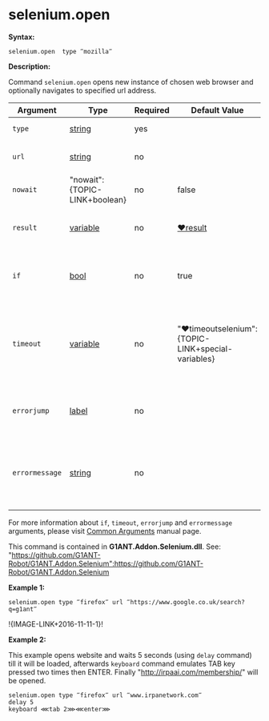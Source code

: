 # selenium.open

**Syntax:**

```G1ANT
selenium.open  type ‴mozilla‴ 

```

**Description:**

Command `selenium.open` opens new instance of chosen web browser and optionally navigates to specified url address. 

| Argument | Type | Required | Default Value | Description |
| -------- | ---- | -------- | ------------- | ----------- |
|`type`| [string](https://github.com/G1ANT-Robot/G1ANT.Manual/blob/master/G1ANT-Language/Structures/bool.md) | yes|  | name of the web browser |
|`url`| [string](https://github.com/G1ANT-Robot/G1ANT.Manual/blob/master/G1ANT-Language/Structures/bool.md) | no|  | web page address to be loaded |
|`nowait` | "nowait":{TOPIC-LINK+boolean}| no | false | waits until the webpage fully loads  |
|`result` | [variable](https://github.com/G1ANT-Robot/G1ANT.Manual/blob/master/G1ANT-Language/Special-Characters/variable.md) | no | [♥result](https://github.com/G1ANT-Robot/G1ANT.Manual/blob/master/G1ANT-Language/Common-Arguments.md)  | stores the result of the command in a variable |
|`if`| [bool](https://github.com/G1ANT-Robot/G1ANT.Manual/blob/master/G1ANT-Language/Structures/bool.md) | no | true | runs the command only if condition is true |
|`timeout`| [variable](https://github.com/G1ANT-Robot/G1ANT.Manual/blob/master/G1ANT-Language/Special-Characters/variable.md) | no | "♥timeoutselenium":{TOPIC-LINK+special-variables} | specifies time in milliseconds for G1ANT.Robot to wait for the command to be executed |
|`errorjump` | [label](https://github.com/G1ANT-Robot/G1ANT.Manual/blob/master/G1ANT-Language/Structures/bool.md) | no | | name of the label to jump to if given `timeout` expires |
|`errormessage`| [string](https://github.com/G1ANT-Robot/G1ANT.Manual/blob/master/G1ANT-Language/Structures/bool.md) | no |  | message that will be shown in case error occurs and no `errorjump` argument is specified |

For more information about `if`, `timeout`, `errorjump` and `errormessage` arguments, please visit [Common Arguments](https://github.com/G1ANT-Robot/G1ANT.Manual/blob/master/G1ANT-Language/Common-Arguments.md)  manual page.

This command is contained in **G1ANT.Addon.Selenium.dll**.
See: "https://github.com/G1ANT-Robot/G1ANT.Addon.Selenium":https://github.com/G1ANT-Robot/G1ANT.Addon.Selenium

**Example 1:**

```G1ANT
selenium.open type ‴firefox‴ url ‴https://www.google.co.uk/search?q=g1ant‴

```

!{IMAGE-LINK+2016-11-11-1}! 

**Example 2:**

This example opens website and waits 5 seconds (using `delay` command) till it will be loaded, afterwards `keyboard` command emulates TAB key pressed two times then ENTER. Finally "http://irpaai.com/membership/" will be opened.

```G1ANT
selenium.open type ‴firefox‴ url ‴www.irpanetwork.com‴
delay 5
keyboard ⋘tab 2⋙⋘enter⋙

```